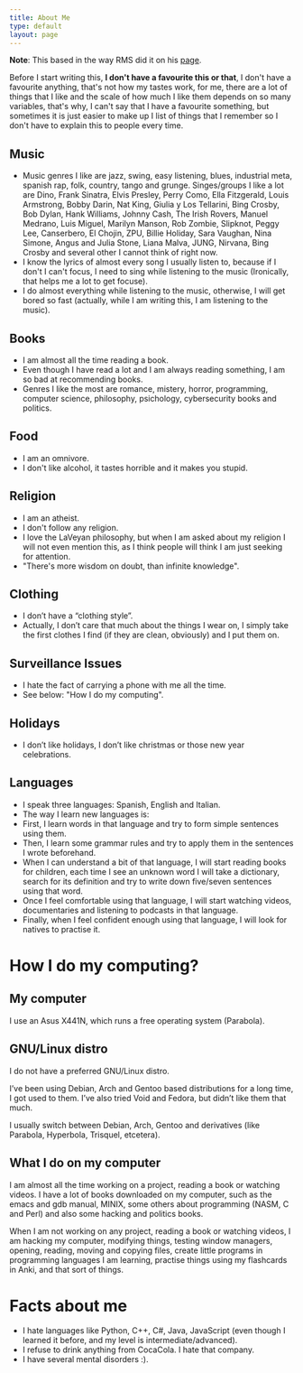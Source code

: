 ```yaml
---
title: About Me
type: default
layout: page
---
```


**Note**: This based in the way RMS did it on his
[page](https://stallman.org/rms-lifestyle.html).

Before I start writing this, **I don't have a favourite this or that**, I don't
have a favourite anything, that's not how my tastes work, for me, there are a
lot of things that I like and the scale of how much I like them depends on so
many variables, that's why, I can't say that I have a favourite something, but
sometimes it is just easier to make up I list of things that I remember so I
don't have to explain this to people every time.

## Music

* Music genres I like are jazz, swing, easy listening, blues, industrial meta,
spanish rap, folk, country, tango and grunge. Singes/groups I like a lot are
Dino, Frank Sinatra, Elvis Presley, Perry Como, Ella Fitzgerald,
Louis Armstrong, Bobby Darin, Nat King, Giulia y Los Tellarini, Bing Crosby,
Bob Dylan, Hank Williams, Johnny Cash, The Irish Rovers, Manuel Medrano, Luis
Miguel, Marilyn Manson, Rob Zombie, Slipknot, Peggy Lee, Canserbero, El Chojin,
ZPU, Billie Holiday, Sara Vaughan, Nina Simone, Angus and Julia Stone, Liana
Malva, JUNG, Nirvana, Bing Crosby and several other I cannot think of right now.
* I know the lyrics of almost every song I usually listen to, because if I don't
I can't focus, I need to sing while listening to the music (Ironically, that
helps me a lot to get focuse).
* I do almost everything while listening to the music, otherwise, I will get
bored so fast (actually, while I am writing this, I am listening to the music).

## Books

* I am almost all the time reading a book.
* Even though I have read a lot and I am always reading something, I am so bad
at recommending books.
* Genres I like the most are romance, mistery, horror, programming, computer
science, philosophy, psichology, cybersecurity books and politics.

## Food

* I am an omnivore.
* I don't like alcohol, it tastes horrible and it makes you stupid.

## Religion

* I am an atheist.
* I don't follow any religion.
* I love the LaVeyan philosophy, but when I am asked about my religion I will
not even mention this, as I think people will think I am just seeking for
attention.
* "There's more wisdom on doubt, than infinite knowledge".

## Clothing


* I don’t have a “clothing style”.
* Actually, I don’t care that much about the things I wear on, I simply take the
first clothes I find (if they are clean, obviously) and I put them on.

## Surveillance Issues

* I hate the fact of carrying a phone with me all the time.
* See below: "How I do my computing".

## Holidays

* I don’t like holidays, I don’t like christmas or those new year celebrations.

## Languages


* I speak three languages: Spanish, English and Italian.
* The way I learn new languages is:
* First, I learn words in that language and try to form simple sentences using
them.
* Then, I learn some grammar rules and try to apply them in the sentences I
wrote beforehand.
* When I can understand a bit of that language, I will start reading books for
children, each time I see an unknown word I will take a dictionary, search for
its definition and try to write down five/seven sentences using that word.
* Once I feel comfortable using that language, I will start watching videos,
documentaries and listening to podcasts in that language.
* Finally, when I feel confident enough using that language, I will look for
natives to practise it.

# How I do my computing?

## My computer

I use an Asus X441N, which runs a free operating system (Parabola).

## GNU/Linux distro

I do not have a preferred GNU/Linux distro.

I’ve been using Debian, Arch and Gentoo based distributions for a long time,
I got used to them. I’ve also tried Void and Fedora, but didn’t like them
that much.

I usually switch between Debian, Arch, Gentoo and derivatives (like Parabola,
Hyperbola, Trisquel, etcetera).

## What I do on my computer

I am almost all the time working on a project, reading a book or watching
videos. I have a lot of books downloaded on my computer, such as the emacs and
gdb manual, MINIX, some others about programming (NASM, C and Perl) and also
some hacking and politics books.

When I am not working on any project, reading a book or watching videos, I am
hacking my computer, modifying things, testing window managers, opening,
reading, moving and copying files, create little programs in programming
languages I am learning, practise things using my flashcards in Anki, and that
sort of things.

# Facts about me

* I hate languages like Python, C++, C#, Java, JavaScript (even though I learned
it before, and my level is intermediate/advanced).
* I refuse to drink anything from CocaCola. I hate that company.
* I have several mental disorders :).
